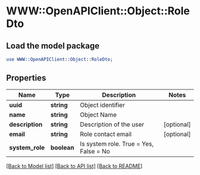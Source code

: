 # WWW::OpenAPIClient::Object::RoleDto

## Load the model package
```perl
use WWW::OpenAPIClient::Object::RoleDto;
```

## Properties
Name | Type | Description | Notes
------------ | ------------- | ------------- | -------------
**uuid** | **string** | Object identifier | 
**name** | **string** | Object Name | 
**description** | **string** | Description of the user | [optional] 
**email** | **string** | Role contact email | [optional] 
**system_role** | **boolean** | Is system role. True &#x3D; Yes, False &#x3D; No | 

[[Back to Model list]](../README.md#documentation-for-models) [[Back to API list]](../README.md#documentation-for-api-endpoints) [[Back to README]](../README.md)


